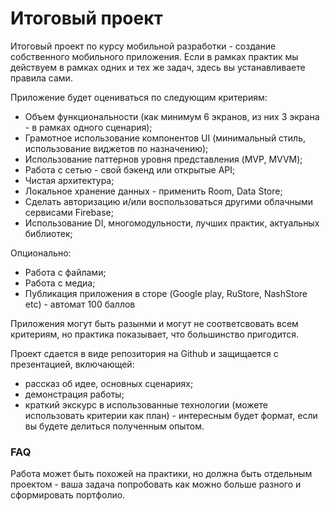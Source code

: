 # Итоговый проект 

Итоговый проект по курсу мобильной разработки - создание собственного мобильного приложения. 
Если в рамках практик мы действуем в рамках одних и тех же задач, здесь вы устанавливаете правила сами.

Приложение будет оцениваться по следующим критериям: 
- Объем функциональности (как минимум 6 экранов, из них 3 экрана - в рамках одного сценария);
- Грамотное использование компонентов UI (минимальный стиль, использование виджетов по назначению);
- Использование паттернов уровня представления (MVP, MVVM);
- Работа с сетью - свой бэкенд или открытые API;
- Чистая архитектура;
- Локальное хранение данных - применить Room, Data Store;
- Сделать авторизацию и/или воспользоваться другими облачными сервисами Firebase;
- Использование DI, многомодульности, лучших практик, актуальных библиотек;

Опционально: 
- Работа с файлами;
- Работа с медиа;
- Публикация приложения в сторе (Google play, RuStore, NashStore etc) - автомат 100 баллов 

Приложения могут быть разынми и могут не соответсвовать всем критериям, но практика показывает, что
большинство пригодится. 

Проект сдается в виде репозитория на Github и защищается с презентацией, включающей:
- рассказ об идее, основных сценариях;
- демонстрация работы;
- краткий экскурс в использованные технологии (можете использовать критерии как план) - интересным будет формат, если вы будете делиться полученным опытом.

### FAQ
Работа может быть похожей на практики, но должна быть отдельным проектом - ваша задача попробовать
как можно больше разного и сформировать портфолио. 
